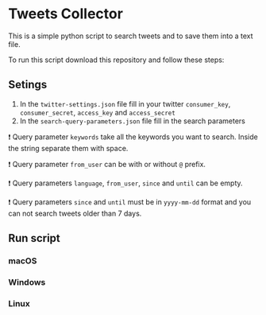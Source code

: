 # Tweets Collector

This is a simple python script to search tweets and to save them into a text file.

To run this script download this repository and follow these steps:

## Setings

1. In the `twitter-settings.json` file fill in your twitter `consumer_key`, `consumer_secret`, `access_key` and `access_secret`
2. In the `search-query-parameters.json` file fill in the search parameters

❗️ Query parameter `keywords` take all the keywords you want to search. Inside the string separate them with space.

❗️ Query parameter `from_user` can be with or without `@` prefix.

❗️ Query parameters `language`, `from_user`, `since` and `until` can be empty.

❗️ Query parameters `since` and `until` must be in `yyyy-mm-dd` format and you can not search tweets older than 7 days.

## Run script

### macOS

### Windows

### Linux
 
 


